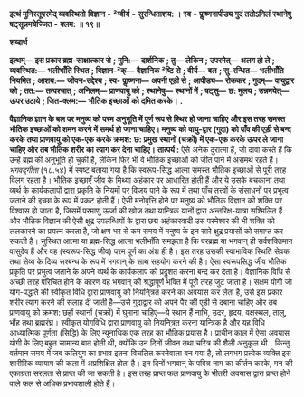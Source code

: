  **इत्थं मुनिस्तूपरमेद् व्यवस्थितो** **विज्ञान** **-** **²ग्वीर्य** **-** **सुरन्धिताशय: ।** **स्व** **-** **पाॢष्णनापीड्य गुदं ततोऽनिलं** **स्थानेषु षट्सून्नमयेज्जित** **-** **क्लम: ॥ १९॥** 

**शब्दार्थ** 

**इत्थम्—** **इस प्रकार ब्रह्म-साक्षात्कार से** **; मुनि:—** **दार्शनिक** **; तु—** **लेकिन** **; उपरमेत्—** **अलग हो ले** **; व्यवस्थित:—** **भलीभाँति** **स्थित** **; विज्ञान-²क्—** **वैज्ञानिक ²ष्टि से** **; वीर्य—** **बल** **; सु-रन्धित—** **भलीभाँति नियमित** **; आशय:—** **जीवन-उद्देश्य** **; स्व-** **पाॢष्णना—** **अपनी एड़ी से** **; आपीड्य—** **रोककर** **; गुदम्—** **वायुद्वार को** **; तत:—** **तत्पश्चात्** **; अनिलम्—** **प्राणवायु को** **; स्थानेषु—** **स्थानों में** **; षट्सु—** **छ: मुलय** **; उन्नमयेत्—** **ऊपर उठाये** **; जित-क्लम:—** **भौतिक इच्छाओं को दमित करके।** **.** 

**वैज्ञानिक ज्ञान के बल पर मनुष्य को परम अनुभूति में पूर्ण रूप से स्थिर हो जाना चाहिए** **और इस तरह समस्त भौतिक इच्छाओं को शमन करने में समर्थ हो जाना चाहिए। मनुष्य को** **वायु-द्वार (गुदा) को पाँव की एड़ी से बन्द करके तथा प्राणवायु को एक-एक करके क्रमश:** **छ: प्रमुख स्थानों (चक्रों) में एक-एक करके ऊपर ले जाना चाहिए और तब भौतिक शरीर का** **त्याग कर देना चाहिए।** **तात्पर्य :** ऐसे अनेक दुरात्मा हैं, जो दावा करते हैं कि उन्हें ब्रह्म की अनुभूति हो चुकी है, लेकिन फिर भी वे भौतिक इच्छाओं को जीत पाने में असमर्थ रहते हैं। *भगवद्गीता* (१८.५४) में स्पष्ट बताया गया है कि स्वरूप-सिद्ध आत्मा समस्त भौतिक इच्छाओं से पूरी तरह विलग रहता है। भौतिक इच्छाएँ जीव के मिथ्या अहंकार पर आधारित होती हैं और ये उसके बचकाना तथा व्यर्थ के कार्यकलापों द्वारा प्रकृति के नियमों पर विजय पाने के रूप में तथा पाँच तत्त्वों के संसाधनों पर प्रभुत्व जताने की इच्छा के रूप में प्रकट होती हैं। ऐसी मनोवृत्ति होने पर मनुष्य को भौतिक विज्ञान की शक्ति पर विश्वास हो जाता है, जिसमें परमाणु ऊर्जा की खोज तथा यान्त्रिक यानों द्वारा अन्तरिक्ष-यात्रा सश्मिलित हैं और भौतिक विज्ञान की ऐसी क्षुद्र उपलब्धियों के द्वारा छद्म अहंकारवादी उस परमेश्वर की भी शक्ति को ललकारने का प्रयत्न करता है, जो क्षण भर से कम समय में मनुष्य के इन सारे क्षुद्र प्रयासों को समाप्त कर सकती है। सुस्थित आत्मा या ब्रह्म-सिद्ध आत्मा भलीभाँति समझता है कि परब्रह्म या भगवान् ही सर्वशक्तिमान वासुदेव हैं और वह (स्वरूप-सिद्ध जीव) परम पूर्ण का अंश ही है। इस तरह उसकी स्वाभाविक स्थिति सेवक तथा सेव्य के दिव्य सश्बन्ध के रूप में भगवान् के साथ सहयोग करने की है। ऐसा स्वरूपसिद्ध जीव भौतिक प्रकृति पर प्रभुत्व जताने के अपने व्यर्थ के कार्यकलाप को प्रदॢशत करना बन्द कर देता है। वैज्ञानिक विधि से अच्छी तरह परिचित होने के कारण वह भगवान् की श्रद्धापूर्ण भक्ति में पूरी तरह जुट जाता है। सक्षम योगी जो योग-पद्धति की स्वीकृत विधि द्वारा प्राणवायु को नियनि्त्रत करने का अवयास कर लेता है, उसे इस प्रकार शरीर त्याग करने की सलाह दी जाती है—उसे गुदाद्वार को अपने पैर की एड़ी से दबाना चाहिए और तब प्राणवायु को क्रमश: छहों स्थानों (चक्रों) में घुमाना चाहिए—ये स्थान हैं नाभि, उदर, हृदय, वक्षस्थल, तालु, भौंह तथा ब्रह्मरंघ्र। स्वीकृत योगविधि द्वारा प्राणवायु को नियनि्त्रत करना यान्त्रिक है और यह विधि आध्यात्मिक पूर्णता (सिद्धि) के लिए न्यूनाधिक एक तरह का भौतिक प्रयास है। प्राचीन काल में ऐसा अवयास योगी के लिए बहुत सामान्य बात होती थी, क्योंकि उन दिनों जीवन तथा चरित्र की शैली अनुकूल थी। किन्तु वर्तमान समय में जब कलियुग का प्रभाव इतना विचलित करनेवाला बन गया है, तो लगभग प्रत्येक व्यक्ति इस शारीरिक व्यायाम की कला में अप्रशिक्षित होता है। इन दिनों भगवान् के पवित्र नाम का कीर्तन करके, मन की एकाग्रता सरलता से प्राप्त की जा सकती है। इस तरह प्राप्त फल प्राणवायु के भीतरी अवयास द्वारा प्राप्त होने वाले फल से अधिक प्रभावशाली होते हैं। 